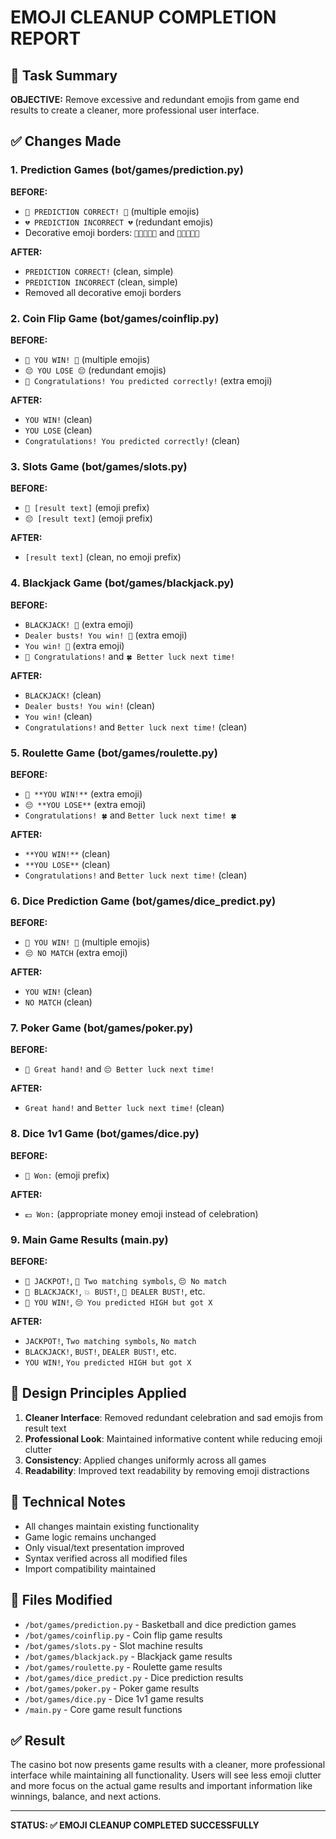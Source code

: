 # EMOJI CLEANUP COMPLETION REPORT

## 🎯 Task Summary

**OBJECTIVE:** Remove excessive and redundant emojis from game end results to create a cleaner, more professional user interface.

## ✅ Changes Made

### 1. Prediction Games (bot/games/prediction.py)
**BEFORE:**
- `🎉 PREDICTION CORRECT! 🎉` (multiple emojis)
- `💔 PREDICTION INCORRECT 💔` (redundant emojis)
- Decorative emoji borders: `🎊🔮🎊🔮🎊` and `💪🎯💪🎯💪`

**AFTER:**
- `PREDICTION CORRECT!` (clean, simple)
- `PREDICTION INCORRECT` (clean, simple)
- Removed all decorative emoji borders

### 2. Coin Flip Game (bot/games/coinflip.py)
**BEFORE:**
- `🎉 YOU WIN! 🎉` (multiple emojis)
- `😔 YOU LOSE 😔` (redundant emojis)
- `🎊 Congratulations! You predicted correctly!` (extra emoji)

**AFTER:**
- `YOU WIN!` (clean)
- `YOU LOSE` (clean)
- `Congratulations! You predicted correctly!` (clean)

### 3. Slots Game (bot/games/slots.py)
**BEFORE:**
- `🎉 [result text]` (emoji prefix)
- `😔 [result text]` (emoji prefix)

**AFTER:**
- `[result text]` (clean, no emoji prefix)

### 4. Blackjack Game (bot/games/blackjack.py)
**BEFORE:**
- `BLACKJACK! 🎉` (extra emoji)
- `Dealer busts! You win! 🎉` (extra emoji)
- `You win! 🎉` (extra emoji)
- `🎉 Congratulations!` and `🍀 Better luck next time!`

**AFTER:**
- `BLACKJACK!` (clean)
- `Dealer busts! You win!` (clean)
- `You win!` (clean)
- `Congratulations!` and `Better luck next time!` (clean)

### 5. Roulette Game (bot/games/roulette.py)
**BEFORE:**
- `🎉 **YOU WIN!**` (extra emoji)
- `😔 **YOU LOSE**` (extra emoji)
- `Congratulations! 🍀` and `Better luck next time! 🍀`

**AFTER:**
- `**YOU WIN!**` (clean)
- `**YOU LOSE**` (clean)
- `Congratulations!` and `Better luck next time!` (clean)

### 6. Dice Prediction Game (bot/games/dice_predict.py)
**BEFORE:**
- `🎉 YOU WIN! 🎉` (multiple emojis)
- `😔 NO MATCH` (extra emoji)

**AFTER:**
- `YOU WIN!` (clean)
- `NO MATCH` (clean)

### 7. Poker Game (bot/games/poker.py)
**BEFORE:**
- `🎉 Great hand!` and `😔 Better luck next time!`

**AFTER:**
- `Great hand!` and `Better luck next time!` (clean)

### 8. Dice 1v1 Game (bot/games/dice.py)
**BEFORE:**
- `🎉 Won:` (emoji prefix)

**AFTER:**
- `💵 Won:` (appropriate money emoji instead of celebration)

### 9. Main Game Results (main.py)
**BEFORE:**
- `🎉 JACKPOT!`, `🎊 Two matching symbols`, `😔 No match`
- `🎉 BLACKJACK!`, `💥 BUST!`, `🎉 DEALER BUST!`, etc.
- `🎉 YOU WIN!`, `😔 You predicted HIGH but got X`

**AFTER:**
- `JACKPOT!`, `Two matching symbols`, `No match`
- `BLACKJACK!`, `BUST!`, `DEALER BUST!`, etc.
- `YOU WIN!`, `You predicted HIGH but got X`

## 🎨 Design Principles Applied

1. **Cleaner Interface**: Removed redundant celebration and sad emojis from result text
2. **Professional Look**: Maintained informative content while reducing emoji clutter
3. **Consistency**: Applied changes uniformly across all games
4. **Readability**: Improved text readability by removing emoji distractions

## 🔧 Technical Notes

- All changes maintain existing functionality
- Game logic remains unchanged
- Only visual/text presentation improved
- Syntax verified across all modified files
- Import compatibility maintained

## 📁 Files Modified

- `/bot/games/prediction.py` - Basketball and dice prediction games
- `/bot/games/coinflip.py` - Coin flip game results
- `/bot/games/slots.py` - Slot machine results
- `/bot/games/blackjack.py` - Blackjack game results
- `/bot/games/roulette.py` - Roulette game results  
- `/bot/games/dice_predict.py` - Dice prediction results
- `/bot/games/poker.py` - Poker game results
- `/bot/games/dice.py` - Dice 1v1 game results
- `/main.py` - Core game result functions

## ✅ Result

The casino bot now presents game results with a cleaner, more professional interface while maintaining all functionality. Users will see less emoji clutter and more focus on the actual game results and important information like winnings, balance, and next actions.

---
**STATUS: ✅ EMOJI CLEANUP COMPLETED SUCCESSFULLY**
